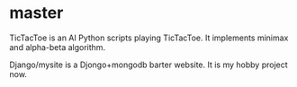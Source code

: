 # master
TicTacToe is an AI Python scripts playing TicTacToe. It implements minimax and alpha-beta algorithm.

Django/mysite is a Djongo+mongodb barter website. It is my hobby project now.
